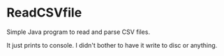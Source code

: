 # ReadCSVfile

Simple Java program to read and parse CSV files.

It just prints to console. I didn't bother to have it write to disc or anything.


